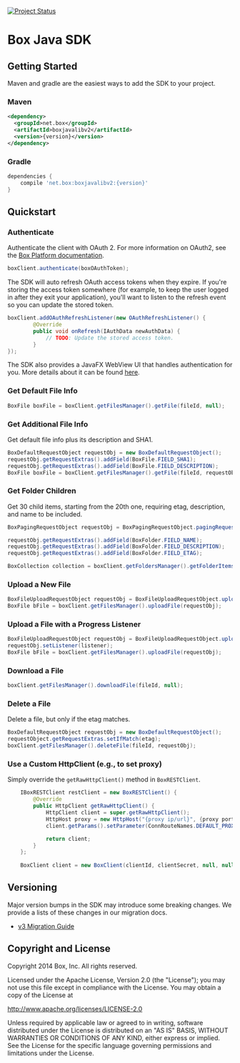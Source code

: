[![Project Status](http://opensource.box.com/badges/active.svg)](http://opensource.box.com/badges)

Box Java SDK
=============

Getting Started
---------------

Maven and gradle are the easiest ways to add the SDK to your project.

### Maven

```xml
<dependency>
  <groupId>net.box</groupId>
  <artifactId>boxjavalibv2</artifactId>
  <version>{version}</version>
</dependency>
```

### Gradle

```groovy
dependencies {
    compile 'net.box:boxjavalibv2:{version}'
}
```

Quickstart
----------

### Authenticate

Authenticate the client with OAuth 2. For more information on OAuth2, see the [Box Platform documentation](https://developers.box.com/docs/#oauth-2).

```java
boxClient.authenticate(boxOAuthToken);
```

The SDK will auto refresh OAuth access tokens when they expire. If you're storing the access token somewhere (for example, to keep the user logged in after they exit your application), you'll want to listen to the refresh event so you can update the stored token.

```java
boxClient.addOAuthRefreshListener(new OAuthRefreshListener() {
        @Override
        public void onRefresh(IAuthData newAuthData) {
            // TODO: Update the stored access token.
        }
});
```

The SDK also provides a JavaFX WebView UI that handles authentication for you. More details about it can be found [here](https://github.com/box/box-java-sdk-v2/tree/master/BoxJavaFxOAuth).

### Get Default File Info

```java
BoxFile boxFile = boxClient.getFilesManager().getFile(fileId, null);
```

### Get Additional File Info

Get default file info plus its description and SHA1.

```java
BoxDefaultRequestObject requestObj = new BoxDefaultRequestObject();
requestObj.getRequestExtras().addField(BoxFile.FIELD_SHA1);
requestObj.getRequestExtras().addField(BoxFile.FIELD_DESCRIPTION);
BoxFile boxFile = boxClient.getFilesManager().getFile(fileId, requestObj);
```

### Get Folder Children

Get 30 child items, starting from the 20th one, requiring etag, description, and name to be included.

```java
BoxPagingRequestObject requestObj = BoxPagingRequestObject.pagingRequestObject(30, 20);

requestObj.getRequestExtras().addField(BoxFolder.FIELD_NAME);
requestObj.getRequestExtras().addField(BoxFolder.FIELD_DESCRIPTION);
requestObj.getRequestExtras().addField(BoxFolder.FIELD_ETAG);

BoxCollection collection = boxClient.getFoldersManager().getFolderItems(folderId, requestObj);
```

### Upload a New File

```java
BoxFileUploadRequestObject requestObj = BoxFileUploadRequestObject.uploadFileRequestObject(parent, "name", file);
BoxFile bFile = boxClient.getFilesManager().uploadFile(requestObj);
```

### Upload a File with a Progress Listener

```java
BoxFileUploadRequestObject requestObj = BoxFileUploadRequestObject.uploadFileRequestObject(parent, "name", file);
requestObj.setListener(listener);
BoxFile bFile = boxClient.getFilesManager().uploadFile(requestObj);
```

### Download a File

```java
boxClient.getFilesManager().downloadFile(fileId, null);
```

### Delete a File

Delete a file, but only if the etag matches.

```java
BoxDefaultRequestObject requestObj = new BoxDefaultRequestObject();
requestObject.getRequestExtras.setIfMatch(etag);
boxClient.getFilesManager().deleteFile(fileId, requestObj);
```

### Use a Custom HttpClient (e.g., to set proxy)

Simply override the `getRawHttpClient()` method in `BoxRESTClient`.

```java
    IBoxRESTClient restClient = new BoxRESTClient() {
        @Override
        public HttpClient getRawHttpClient() {
            HttpClient client = super.getRawHttpClient();
            HttpHost proxy = new HttpHost("{proxy ip/url}", {proxy port}, "{proxy scheme, e.g. http}");
            client.getParams().setParameter(ConnRouteNames.DEFAULT_PROXY, proxy);

            return client; 
        }
    };
        
    BoxClient client = new BoxClient(clientId, clientSecret, null, null, restClient, BoxConfigBuilder.build());
```

Versioning
----------

Major version bumps in the SDK may introduce some breaking changes. We provide a lists of these changes in our migration docs.

* [v3 Migration Guide](https://github.com/box/box-java-sdk-v2/tree/master/docs/migration-to-v3.md)

Copyright and License
---------------------

Copyright 2014 Box, Inc. All rights reserved.

Licensed under the Apache License, Version 2.0 (the "License");
you may not use this file except in compliance with the License.
You may obtain a copy of the License at

   http://www.apache.org/licenses/LICENSE-2.0

Unless required by applicable law or agreed to in writing, software
distributed under the License is distributed on an "AS IS" BASIS,
WITHOUT WARRANTIES OR CONDITIONS OF ANY KIND, either express or implied.
See the License for the specific language governing permissions and
limitations under the License.
